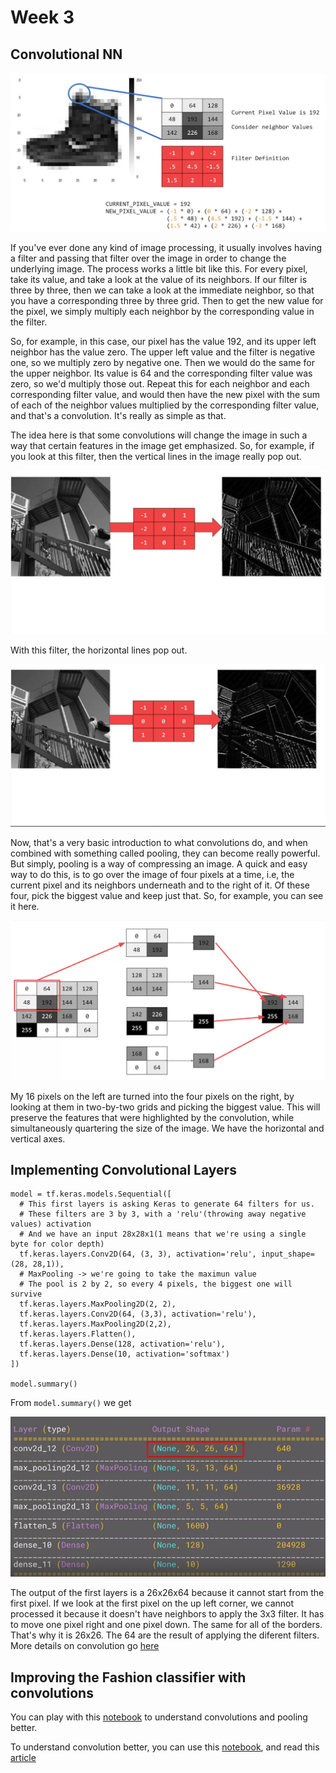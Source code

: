 # Week 3
## Convolutional NN

![](image1.png)

 If you've ever done any kind of image processing, it usually involves having a filter and passing that filter over the image in order to change the underlying image. The process works a little bit like this. For every pixel, take its value, and take a look at the value of its neighbors. If our filter is three by three, then we can take a look at the immediate neighbor, so that you have a corresponding three by three grid. Then to get the new value for the pixel, we simply multiply each neighbor by the corresponding value in the filter.
 
 So, for example, in this case, our pixel has the value 192, and its upper left neighbor has the value zero. The upper left value and the filter is negative one, so we multiply zero by negative one. Then we would do the same for the upper neighbor. Its value is 64 and the corresponding filter value was zero, so we'd multiply those out. Repeat this for each neighbor and each corresponding filter value, and would then have the new pixel with the sum of each of the neighbor values multiplied by the corresponding filter value, and that's a convolution. It's really as simple as that. 

The idea here is that some convolutions will change the image in such a way that certain features in the image get emphasized. So, for example, if you look at this filter, then the vertical lines in the image really pop out.

![](image2.png)

 With this filter, the horizontal lines pop out.

![](image3.png)
 
  Now, that's a very basic introduction to what convolutions do, and when combined with something called pooling, they can become really powerful. But simply, pooling is a way of compressing an image. A quick and easy way to do this, is to go over the image of four pixels at a time, i.e, the current pixel and its neighbors underneath and to the right of it. Of these four, pick the biggest value and keep just that. So, for example, you can see it here. 

![](image4.png)
  
  My 16 pixels on the left are turned into the four pixels on the right, by looking at them in two-by-two grids and picking the biggest value. This will preserve the features that were highlighted by the convolution, while simultaneously quartering the size of the image. We have the horizontal and vertical axes.

## Implementing Convolutional Layers
```
model = tf.keras.models.Sequential([
  # This first layers is asking Keras to generate 64 filters for us. 
  # These filters are 3 by 3, with a 'relu'(throwing away negative values) activation
  # And we have an input 28x28x1(1 means that we're using a single byte for color depth)
  tf.keras.layers.Conv2D(64, (3, 3), activation='relu', input_shape=(28, 28,1)),
  # MaxPooling -> we're going to take the maximun value
  # The pool is 2 by 2, so every 4 pixels, the biggest one will survive
  tf.keras.layers.MaxPooling2D(2, 2),
  tf.keras.layers.Conv2D(64, (3,3), activation='relu'),
  tf.keras.layers.MaxPooling2D(2,2),
  tf.keras.layers.Flatten(),
  tf.keras.layers.Dense(128, activation='relu'),
  tf.keras.layers.Dense(10, activation='softmax')
])

model.summary()
```
From `model.summary()` we get 

![](image5.png)

The output of the first layers is a 26x26x64 because it cannot start from the first pixel. If we look at the first pixel on the up left corner, we cannot processed it because it doesn't have neighbors to apply the 3x3 filter. It has to move one pixel right and one pixel down. The same for all of the borders. That's why it is 26x26. The 64 are the result of applying the diferent filters.
More details on convolution go [here](https://bit.ly/2UGa7uH)

## Improving the Fashion classifier with convolutions

You can play with this [notebook](https://github.com/jandvanegas/dlaicourse/blob/393039e05c0772e6d70add45212d9e1b3c2686b9/Course%201%20-%20Part%206%20-%20Lesson%202%20-%20Notebook.ipynb) to understand convolutions and pooling better.

To understand convolution better, you can use this [notebook](https://github.com/jandvanegas/dlaicourse/blob/393039e05c0772e6d70add45212d9e1b3c2686b9/Course%201%20-%20Part%206%20-%20Lesson%203%20-%20Notebook.ipynb), and read this [article](https://lodev.org/cgtutor/filtering.html)